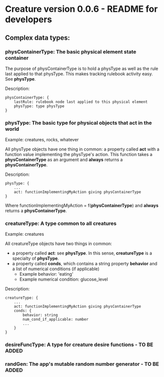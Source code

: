 # Creature version 0.0.6 - README for developers

## Complex data types:
### **physContainerType**: The basic physical element state container

The purpose of physContainerType is to hold a physType as well as the rule last applied to that physType. This makes tracking rulebook activity easy. See **physType**.

Description:

    physContainerType: {
        lastRule: rulebook node last applied to this physical element
        physType: type physType
    }

### **physType**: The basic type for physical objects that act in the world

Example: creatures, rocks, whatever

All physType objects have one thing in common: a property called **act** with a function value implementing the physType's action. This function takes a **physContainerType** as an argument and **always** returns a **physContainerType**.

Description:

    physType: {
        ...
        act: functionImplementingMyAction giving physContainerType
    }

Where functionImplementingMyAction = f(**physContainerType**) and **always** returns a **physContainerType**.

### **creatureType**: A type common to all creatures

Example: creatures

All creatureType objects have two things in common: 

* a property called **act**: see **physType**. In this sense, **creatureType** is a specialty of **physType**.
* a property called **conds**, which contains a string property **behavior** and a list of numerical conditions (if applicable)
    * Example behavior: 'eating'
    * Example numerical condition: glucose_level

Description: 

    creatureType: {
        ...
        act: functionImplementingMyAction giving physContainerType
        conds: {
            behavior: string
            num_cond_if_applicable: number
            ...
        }
    }

### **desireFuncType**: A type for creature desire functions - TO BE ADDED

### **randGen**: The app's mutable random number generator - TO BE ADDED
